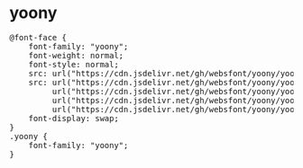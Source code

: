 # yoony

<pre>
@font-face {
    font-family: "yoony";
    font-weight: normal;
    font-style: normal;
    src: url("https://cdn.jsdelivr.net/gh/websfont/yoony/yoony.eot");
    src: url("https://cdn.jsdelivr.net/gh/websfont/yoony/yoony.eot?#iefix") format("embedded-opentype"),
         url("https://cdn.jsdelivr.net/gh/websfont/yoony/yoony.woff2") format("woff2"),
         url("https://cdn.jsdelivr.net/gh/websfont/yoony/yoony.woff") format("woff"),
         url("https://cdn.jsdelivr.net/gh/websfont/yoony/yoony.ttf") format("truetype");
    font-display: swap;
}
.yoony {
    font-family: "yoony";
}
</pre>
